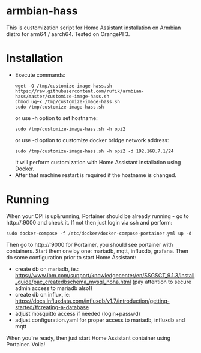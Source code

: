 # armbian-hass
This is customization script for Home Assistant installation on Armbian distro for arm64 / aarch64.
Tested on OrangePI 3.

# Installation
- Execute commands:
   ```shell
   wget -O /tmp/customize-image-hass.sh https://raw.githubusercontent.com/rufik/armbian-hass/master/customize-image-hass.sh
   chmod ug+x /tmp/customize-image-hass.sh
   sudo /tmp/customize-image-hass.sh
   ```
   or use -h option to set hostname:
   ```shell
   sudo /tmp/customize-image-hass.sh -h opi2
   ```
   or use -d option to customize docker bridge network address:
   ```shell
   sudo /tmp/customize-image-hass.sh -h opi2 -d 192.168.7.1/24
   ```
   It will perform customization with Home Assistant installation using Docker.
- After that machine restart is required if the hostname is changed.
 
# Running
When your OPI is up&running, Portainer should be already running - go to http://<ip>:9000 and check it. If not then just login via ssh and perform:
```shell
sudo docker-compose -f /etc/docker/docker-compose-portainer.yml up -d
```
Then go to http://<ip>:9000 for Portainer, you should see portainer with containers. Start them one by one: mariadb, mqtt, influxdb, grafana. Then do some configuration prior to start Home Assistant:
- create db on mariadb, ie.: https://www.ibm.com/support/knowledgecenter/en/SSGSCT_9.1.3/install_guide/pac_createdbschema_mysql_noha.html (pay attention to secure admin access to mariadb also!)
- create db on influx, ie: https://docs.influxdata.com/influxdb/v1.7/introduction/getting-started/#creating-a-database
- adjust mosquitto access if needed (login+passwd)
- adjust configuration.yaml for proper access to mariadb, influxdb and mqtt

When you're ready, then just start Home Assistant container using Portainer.
Voila!
 
